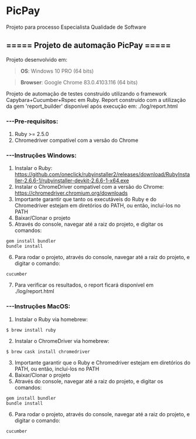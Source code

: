 # PicPay
Projeto para processo Especialista Qualidade de Software

## ===== Projeto de automação PicPay =====

Projeto desenvolvido em:
> **OS**: Windows 10 PRO (64 bits)

> **Browser**: Google Chrome 83.0.4103.116 (64 bits)

Projeto de automação de testes construído utilizando o framework Capybara+Cucumber+Rspec em Ruby.
Report construído com a utilização da gem 'report_builder' disponível após execução em: ./log/report.html


### ---Pre-requisitos: 
1) Ruby >= 2.5.0
2) Chromedriver compatível com a versão do Chrome


### ---Instruções Windows:
1) Instalar o Ruby: https://github.com/oneclick/rubyinstaller2/releases/download/RubyInstaller-2.6.6-1/rubyinstaller-devkit-2.6.6-1-x64.exe
2) Instalar o ChromeDriver compatível com a versão do Chrome: https://chromedriver.chromium.org/downloads
3) Importante garantir que tanto os executáveis do Ruby e do Chromedriver estejam em diretórios do PATH, ou então, incluí-los no PATH
4) Baixar/Clonar o projeto
5) Através do console, navegar até a raiz do projeto, e digitar os comandos:
```
gem install bundler
bundle install
```
6) Para rodar o projeto, através do console, navegar até a raiz do projeto, e digitar o comando:
```
cucumber
```
7) Para verificar os resultados, o report ficará disponível em ./log/report.html


### ---Instruções MacOS:
1) Instalar o Ruby via homebrew:
```
$ brew install ruby
```
2) Instalar o ChromeDriver via homebrew:
```
$ brew cask install chromedriver
```
3) Importante garantir que o Ruby e Chromedriver estejam em diretórios do PATH, ou então, incluí-los no PATH
4) Baixar/Clonar o projeto
5) Através do console, navegar até a raiz do projeto, e digitar os comandos:
```
gem install bundler
bundle install
```
6) Para rodar o projeto, através do console, navegar até a raiz do projeto, e digitar o comando:
```
cucumber
```
